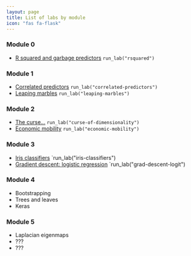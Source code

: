 ```yaml
---
layout: page
title: List of labs by module
icon: "fas fa-flask"
---
```


### Module 0

* [R squared and garbage predictors](https://stat406.stat.ubc.ca/labs/r-squared/)  `run_lab("rsquared")`

### Module 1

* [Correlated predictors](https://stat406.stat.ubc.ca/labs/correlated-predictors/) `run_lab("correlated-predictors")`
* [Leaping marbles](https://stat406.stat.ubc.ca/labs/leaping-marbles) `run_lab("leaping-marbles")`

### Module 2

* [The curse...](https://stat406.stat.ubc.ca/labs/curse-of-dimensionality/) `run_lab("curse-of-dimensionality")`
* [Economic mobility](https://stat406.stat.ubc.ca/labs/economic-mobility/) `run_lab("economic-mobility")`

### Module 3

* [Iris classifiers](https://stat406.stat.ubc.ca/labs/iris-classifiers/) `run_lab("iris-classifiers")
* [Gradient descent: logistic regression](https://stat406.stat.ubc.ca/labs/grad-descent-logit/) `run_lab("grad-descent-logit")

### Module 4

* Bootstrapping
* Trees and leaves
* Keras

### Module 5

* Laplacian eigenmaps
* ???
* ???



